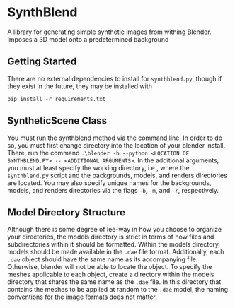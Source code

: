 # SynthBlend
A library for generating simple synthetic images from withing Blender. Imposes a 3D model onto a predetermined background

## Getting Started
There are no external dependencies to install for ```synthblend.py```, though if they exist in the future, they may be installed with 
```
pip install -r requirements.txt
```

## SyntheticScene Class
You must run the synthblend method via the command line. In order to do so, you must first change directory into the location of your blender install. There, run the command ```.\blender -b --python <LOCATION OF SYNTHBLEND.PY> -- <ADDITIONAL ARGUMENTS>```. In the additional arguments, you must at least specify the working directory, i.e., where the ```synthblend.py``` script and the backgrounds, models, and renders directories are located. You may also specify unique names for the backgrounds, models, and renders directories via the flags ```-b```, ```-m```, and ```-r```, respectively. 

## Model Directory Structure
Although there is some degree of lee-way in how you choose to organize your directories, the models directory is strict in terms of how files and subdirectories within it should be formatted. Within the models directory, models should be made available in the ```.dae``` file format. Additionally, each ```.dae``` object should have the same name as its accompanying file. Otherwise, blender will not be able to locate the object. To specify the meshes applicable to each object, create a directory within the models directory that shares the same name as the ```.dae``` file. In this directory that contains the meshes to be applied at random to the ```.dae``` model, the naming conventions for the image formats does not matter.